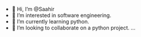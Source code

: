 - 👋 Hi, I’m @Saahir
- 👀 I’m interested in software engineering.
- 🌱 I’m currently learning python.
- 💞️ I’m looking to collaborate on a python project.
...
<!---
muaazamz/muaazamz is a ✨ special ✨ repository because its `README.md` (this file) appears on your GitHub profile.
You can click the Preview link to take a look at your changes.
--->
